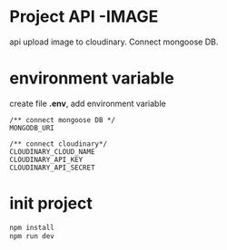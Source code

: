# Project API -IMAGE
api upload image  to cloudinary. Connect mongoose DB.
# environment variable
create file **.env**, add environment variable
```env
/** connect mongoose DB */
MONGODB_URI

/** connect cloudinary*/
CLOUDINARY_CLOUD_NAME
CLOUDINARY_API_KEY
CLOUDINARY_API_SECRET
```
# init project
```sh
npm install
npm run dev
```

